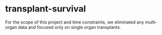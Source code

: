 # transplant-survival
For the scope of this project and time constraints, we eliminated any multi-organ data and focused only on single organ transplants.